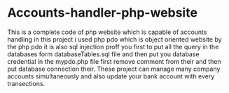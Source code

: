 # Accounts-handler-php-website
This is a complete code of php website which is capable of accounts handling in this project i used php pdo which is object oriented website by the php pdo it is also sql injection proff you first to put all the query in the databases form databaseTables.sql file and then put you database credential in the mypdo.php file first remove comment from their and then put database connection their.
These project can manage many company accounts simultaneously and also update your bank account with every transections.
